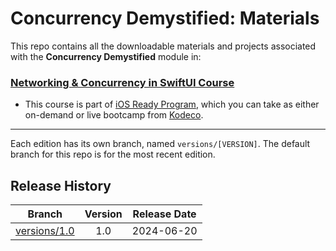 # Concurrency Demystified: Materials

This repo contains all the downloadable materials and projects associated with the **Concurrency Demystified** module in:

### [Networking & Concurrency in SwiftUI Course](https://www.kodeco.com/ios/paths/networking-concurrency-swiftui)

- This course is part of [iOS Ready Program](https://www.kodeco.com/ios/programs/ios-ready), which you can take as either on-demand or live bootcamp from [Kodeco](https://www.kodeco.com).


---

Each edition has its own branch, named `versions/[VERSION]`. The default branch for this repo is for the most recent edition.

## Release History

| Branch                                                                            | Version | Release Date |
| --------------------------------------------------------------------------------- |:-------:|:------------:|
| [versions/1.0](https://github.com/kodecocodes/m3-cdi-materials/tree/versions/1.0) | 1.0     | 2024-06-20   |

